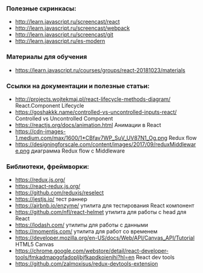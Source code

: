 ### Полезные скринкасы:
- http://learn.javascript.ru/screencast/react
- http://learn.javascript.ru/screencast/webpack
- http://learn.javascript.ru/screencast/git
- http://learn.javascript.ru/es-modern

### Материалы для обучения
- https://learn.javascript.ru/courses/groups/react-20181023/materials

### Ссылки на документации и полезные статьи:
- http://projects.wojtekmaj.pl/react-lifecycle-methods-diagram/ React.Component Lifecycle
- https://goshakkk.name/controlled-vs-uncontrolled-inputs-react/ Controlled vs Uncontrolled Component
- https://reactjs.org/docs/animation.html Анимации в React
- https://cdn-images-1.medium.com/max/1600/1*CBfav7WP_SuV_UV87N1_Og.png Redux flow
- https://designingforscale.com/content/images/2017/09/reduxMiddleware.png диаграмма Redux flow с Middleware

### Библиотеки, фреймворки:
- https://redux.js.org/
- https://react-redux.js.org/
- https://github.com/reduxjs/reselect
- https://jestjs.io/ тест раннер
- https://airbnb.io/enzyme/ утилита для тестирования React компонент
- https://github.com/nfl/react-helmet утилита для работы с head для React
- https://lodash.com/ утилиты для работы с данными
- https://momentjs.com/ утилита для работ со временем
- https://developer.mozilla.org/en-US/docs/Web/API/Canvas_API/Tutorial HTML5 Canvas
- https://chrome.google.com/webstore/detail/react-developer-tools/fmkadmapgofadopljbjfkapdkoienihi?hl=en React dev tools
- https://github.com/zalmoxisus/redux-devtools-extension
